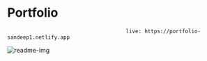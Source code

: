 # Portfolio 
                                          live: https://portfolio-sandeep1.netlify.app
![readme-img](https://github.com/SandeepGurjar1/Portfolio/assets/101051507/0962e57b-16b6-4333-8596-544a91ed89ed)

